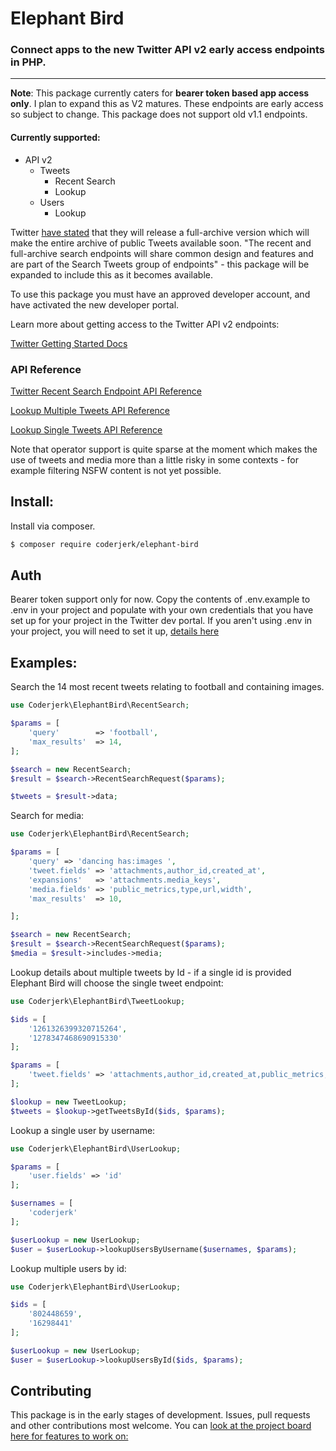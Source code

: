 # Elephant Bird

### Connect apps to the new Twitter API v2 early access endpoints in PHP.

---

**Note**: This package currently caters for **bearer token based app access only**. I plan to expand this as V2 matures. These endpoints are early access so subject to change. This package does not support old v1.1 endpoints.

#### Currently supported:

-   API v2
    -   Tweets
        -   Recent Search
        -   Lookup
    -   Users
        -   Lookup

Twitter [have stated](https://developer.twitter.com/en/docs/twitter-api/tweets/search/introduction) that they will release a full-archive version which will make the entire archive of public Tweets available soon. "The recent and full-archive search endpoints will share common design and features and are part of the Search Tweets group of endpoints" - this package will be expanded to include this as it becomes available.

To use this package you must have an approved developer account, and have activated the new developer portal.

Learn more about getting access to the Twitter API v2 endpoints:

[Twitter Getting Started Docs](https://developer.twitter.com/en/docs/twitter-api/getting-started/guide)

### API Reference

[Twitter Recent Search Endpoint API Reference](https://developer.twitter.com/en/docs/twitter-api/tweets/search/api-reference/get-tweets-search-recent)

[Lookup Multiple Tweets API Reference](https://developer.twitter.com/en/docs/twitter-api/tweets/lookup/api-reference/get-tweets)

[Lookup Single Tweets API Reference](https://developer.twitter.com/en/docs/twitter-api/tweets/lookup/api-reference/get-tweets-id)

Note that operator support is quite sparse at the moment which makes the use of tweets and media more than a little risky in some contexts - for example filtering NSFW content is not yet possible.

## Install:

Install via composer.

```bash
$ composer require coderjerk/elephant-bird
```

## Auth

Bearer token support only for now. Copy the contents of .env.example to .env in your project and populate with your own credentials that you have set up for your project in the Twitter dev portal. If you aren't using .env in your project, you will need to set it up, [details here](https://github.com/vlucas/phpdotenv)

## Examples:

Search the 14 most recent tweets relating to football and containing images.

```php
use Coderjerk\ElephantBird\RecentSearch;

$params = [
    'query'        => 'football',
    'max_results'  => 14,
];

$search = new RecentSearch;
$result = $search->RecentSearchRequest($params);

$tweets = $result->data;

```

Search for media:

```php
use Coderjerk\ElephantBird\RecentSearch;

$params = [
    'query' => 'dancing has:images ',
    'tweet.fields' => 'attachments,author_id,created_at',
    'expansions'   => 'attachments.media_keys',
    'media.fields' => 'public_metrics,type,url,width',
    'max_results'  => 10,

];

$search = new RecentSearch;
$result = $search->RecentSearchRequest($params);
$media = $result->includes->media;

```

Lookup details about multiple tweets by Id - if a single id is provided Elephant Bird will choose the single tweet endpoint:

```php
use Coderjerk\ElephantBird\TweetLookup;

$ids = [
    '1261326399320715264',
    '1278347468690915330'
];

$params = [
    'tweet.fields' => 'attachments,author_id,created_at,public_metrics,source'
];

$lookup = new TweetLookup;
$tweets = $lookup->getTweetsById($ids, $params);
```

Lookup a single user by username:

```php
use Coderjerk\ElephantBird\UserLookup;

$params = [
    'user.fields' => 'id'
];

$usernames = [
    'coderjerk'
];

$userLookup = new UserLookup;
$user = $userLookup->lookupUsersByUsername($usernames, $params);

```

Lookup multiple users by id:

```php
use Coderjerk\ElephantBird\UserLookup;

$ids = [
    '802448659',
    '16298441'
];

$userLookup = new UserLookup;
$user = $userLookup->lookupUsersById($ids, $params);
```

## Contributing

This package is in the early stages of development. Issues, pull requests and other contributions most welcome.
You can [look at the project board here for features to work on:](https://github.com/danieldevine/elephant-bird/projects/1)
